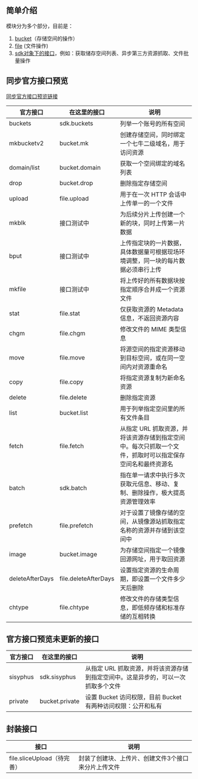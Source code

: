 ## 简单介绍

模块分为多个部分，目前是：
1. [bucket](./bucket.md)（存储空间的操作）
2. [file](./file.md) (文件操作)
3. [sdk对象下的接口](./sdk.md)，例如：获取储存空间列表、异步第三方资源抓取、文件批量操作

## 同步官方接口预览

[同步官方接口预览链接](https://developer.qiniu.com/kodo/api/1731/api-overview)

官方接口            | 在这里的接口           | 说明 
-------------------|----------------------|----------------------------------
buckets	           | sdk.buckets          | 列举一个账号的所有空间
mkbucketv2	       | bucket.mk            | 创建存储空间，同时绑定一个七牛二级域名，用于访问资源
domain/list	       | bucket.domain        | 获取一个空间绑定的域名列表
drop	             | bucket.drop          | 删除指定存储空间
upload   	         | file.upload          | 用于在一次 HTTP 会话中上传单一的一个文件
mkblk   	         | 接口测试中             | 为后续分片上传创建一个新的块，同时上传第一片数据
bput	             | 接口测试中             | 上传指定块的一片数据，具体数据量可根据现场环境调整，同一块的每片数据必须串行上传
mkfile	           | 接口测试中             | 将上传好的所有数据块按指定顺序合并成一个资源文件
stat     	         | file.stat            | 仅获取资源的 Metadata 信息，不返回资源内容
chgm    	         | file.chgm            | 修改文件的 MIME 类型信息
move    	         | file.move            | 将源空间的指定资源移动到目标空间，或在同一空间内对资源重命名
copy    	         | file.copy            | 将指定资源复制为新命名资源
delete   	         | file.delete          | 删除指定资源
list    	         | bucket.list          | 用于列举指定空间里的所有文件条目
fetch    	         | file.fetch           | 从指定 URL 抓取资源，并将该资源存储到指定空间中。每次只抓取一个文件，抓取时可以指定保存空间名和最终资源名
batch   	         | sdk.batch            | 指在单一请求中执行多次获取元信息、移动、复制、删除操作，极大提高资源管理效率
prefetch	         | file.prefetch        | 对于设置了镜像存储的空间，从镜像源站抓取指定名称的资源并存储到该空间中
image   	         | bucket.image         | 为存储空间指定一个镜像回源网址，用于取回资源
deleteAfterDays	   | file.deleteAfterDays | 设置指定资源的生命周期，即设置一个文件多少天后删除
chtype  	         | file.chtype          | 修改文件的存储类型信息，即低频存储和标准存储的互相转换

## 官方接口预览未更新的接口

官方接口            | 在这里的接口           | 说明 
-------------------|----------------------|----------------------------------
sisyphus           | sdk.sisyphus         | 从指定 URL 抓取资源，并将该资源存储到指定空间中。这是异步的，可以一次抓取多个文件
private            | bucket.private       | 设置 Bucket 访问权限，目前 Bucket 有两种访问权限：公开和私有

## 封装接口

接口                           | 说明 
------------------------------|----------------------------------
 file.sliceUpload（待完善）     | 封装了创建块、上传片、创建文件3个接口来分片上传文件